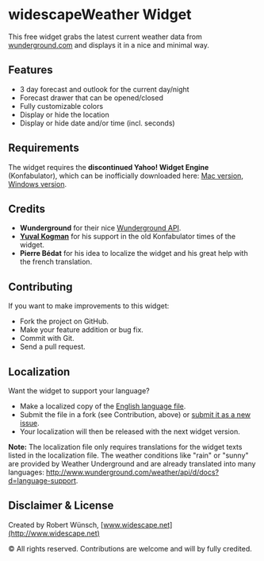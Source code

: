 # widescapeWeather Widget

This free widget grabs the latest current weather data from [wunderground.com](http://www.wunderground.com/?apiref=b11cc7e8585de883) and displays it in a nice and minimal way.

## Features

* 3 day forecast and outlook for the current day/night
* Forecast drawer that can be opened/closed
* Fully customizable colors
* Display or hide the location
* Display or hide date and/or time (incl. seconds)

## Requirements

The widget requires the **discontinued Yahoo! Widget Engine** (Konfabulator), which can be inofficially downloaded here: [Mac version](http://widescape.net/widgets/downloads/yahoo-widgets-4.5.2.dmg), [Windows version](http://widescape.net/widgets/downloads/yahoo-widgets-4.5.2.exe).

## Credits

* **Wunderground** for their nice [Wunderground API](http://www.wunderground.com/weather/api).
* **[Yuval Kogman](https://github.com/nothingmuch)** for his support in the old Konfabulator times of the widget.
* **Pierre Bédat** for his idea to localize the widget and his great help with the french translation.

## Contributing

If you want to make improvements to this widget:

* Fork the project on GitHub.
* Make your feature addition or bug fix.
* Commit with Git.
* Send a pull request.

## Localization

Want the widget to support your language? 

* Make a localized copy of the [English language file](https://github.com/widescape/widescapeWeatherWidget/blob/release/Resources/en/Localizable.strings).
* Submit the file in a fork (see Contribution, above) or [submit it as a new issue](https://github.com/widescape/widescapeWeatherWidget/issues).
* Your localization will then be released with the next widget version.

**Note:** The localization file only requires translations for the widget texts listed in the localization file. 
The weather conditions like "rain" or "sunny" are provided by Weather Underground and are already translated into many languages: http://www.wunderground.com/weather/api/d/docs?d=language-support.

## Disclaimer & License

Created by Robert Wünsch, [www.widescape.net](http://www.widescape.net)

© All rights reserved. Contributions are welcome and will by fully credited.
